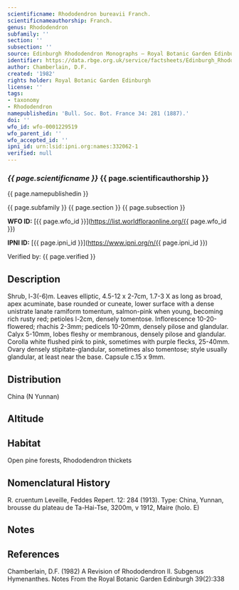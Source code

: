 ```yaml
---
scientificname: Rhododendron bureavii Franch.
scientificnameauthorship: Franch.
genus: Rhododendron
subfamily: ''
section: ''
subsection: ''
source: Edinburgh Rhododendron Monographs – Royal Botanic Garden Edinburgh
identifier: https://data.rbge.org.uk/service/factsheets/Edinburgh_Rhododendron_Monographs.xhtml
author: Chamberlain, D.F.
created: '1982'
rights holder: Royal Botanic Garden Edinburgh
license: ''
tags:
- taxonomy
- Rhododendron
namepublishedin: 'Bull. Soc. Bot. France 34: 281 (1887).'
doi: ''
wfo_id: wfo-0001229519
wfo_parent_id: ''
wfo_accepted_id: ''
ipni_id: urn:lsid:ipni.org:names:332062-1
verified: null
---
```

### _{{ page.scientificname }}_ {{ page.scientificauthorship }}
 {{ page.namepublishedin }}

{{ page.subfamily }} {{ page.section }} {{ page.subsection }}

**WFO ID:** [{{ page.wfo_id }}](https://list.worldfloraonline.org/{{ page.wfo_id }})

**IPNI ID:** [{{ page.ipni_id }}](https://www.ipni.org/n/{{ page.ipni_id }})

Verified by: {{ page.verified }}



## Description
Shrub, l-3(-6)m. Leaves elliptic, 4.5-12 x 2-7cm, 1.7-3 X as long as broad, apex acuminate, base rounded or cuneate, lower surface with a dense unistrate lanate ramiform tomentum, salmon-pink when young, becoming rich rusty red; petioles l-2cm, densely tomentose. Inflorescence 10-20-flowered; rhachis 2-3mm; pedicels 10-20mm, densely pilose and glandular. Calyx 5-10mm, lobes fleshy or membranous, densely pilose and glandular. Corolla white flushed pink to pink, sometimes with purple flecks, 25-40mm. Ovary densely stipitate-glandular, sometimes also tomentose; style usually glandular, at least near the base. Capsule c.15 x 9mm.

## Distribution
China (N Yunnan)

## Altitude


## Habitat
Open pine forests, Rhododendron thickets

## Nomenclatural History
R. cruentum Leveille, Feddes Repert. 12: 284 (1913). Type: China, Yunnan, brousse du plateau de Ta-Hai-Tse, 3200m, v 1912, Maire (holo. E)
                       
## Notes


## References

Chamberlain, D.F. (1982) A Revision of Rhododendron II. Subgenus Hymenanthes. Notes From the Royal Botanic Garden Edinburgh 39(2):338
